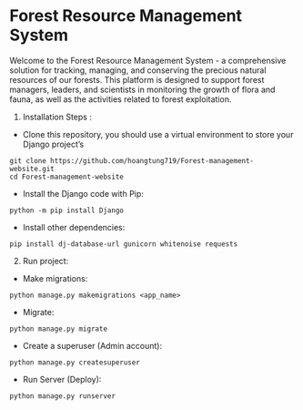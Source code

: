 # Forest Resource Management System

Welcome to the Forest Resource Management System - a comprehensive solution for tracking, managing, and conserving the precious natural resources of our forests. This platform is designed to support forest managers, leaders, and scientists in monitoring the growth of flora and fauna, as well as the activities related to forest exploitation.

1. Installation Steps :
- Clone this repository, you should use a virtual environment to store your Django project’s
```shell
git clone https://github.com/hoangtung719/Forest-management-website.git
cd Forest-management-website
```
- Install the Django code with Pip:
```shell
python -m pip install Django
```
- Install other dependencies:
```shell
pip install dj-database-url gunicorn whitenoise requests
```
2. Run project:
- Make migrations:
```shell
python manage.py makemigrations <app_name>
```
- Migrate:
```shell
python manage.py migrate
```
- Create a superuser (Admin account):
```shell
python manage.py createsuperuser
```
- Run Server (Deploy):
```shell
python manage.py runserver
```
